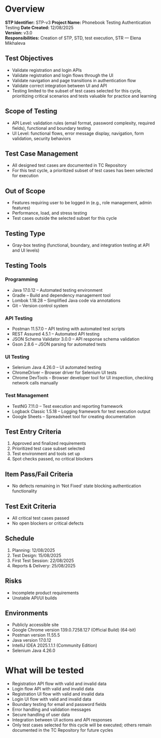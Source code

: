 
# Overview

**STP Identifier:** STP-v3 
**Project Name:** Phonebook Testing Authentication Testing
**Date Created:** 12/08/2025  
**Version:** v3.0  
**Responsibilities:** Creation of STP, STD, test execution, STR — Elena Mikhaleva

## Test Objectives
- Validate registration and login APIs
- Validate registration and login flows through the UI
- Validate navigation and page transitions in authentication flow
- Validate correct integration between UI and API
- Testing limited to the subset of test cases selected for this cycle, prioritizing critical scenarios and tests valuable for practice and learning

## Scope of Testing
- API Level: validation rules (email format, password complexity, required fields), functional and boundary testing 
- UI Level: functional flows, error message display, navigation, form validation, security behaviors

## Test Case Management

- All designed test cases are documented in TC Repository
- For this test cycle, a prioritized subset of test cases has been selected for execution

## Out of Scope
- Features requiring user to be logged in (e.g., role management, admin features)
- Performance, load, and stress testing
- Test cases outside the selected subset for this cycle

## Testing Type
- Gray-box testing (functional, boundary, and integration testing at API and UI levels)

## Testing Tools

### Programming

- Java 17.0.12 – Automated testing environment
- Gradle – Build and dependency management tool
- Lombok 1.18.28 – Simplified Java code via annotations
- Git – Version control system

### API Testing

- Postman 11.57.0 – API testing with automated test scripts
- REST Assured 4.5.1 – Automated API testing
- JSON Schema Validator 3.0.0 – API response schema validation
- Gson 2.8.6 – JSON parsing for automated tests

### UI Testing

- Selenium Java 4.26.0 – UI automated testing
- ChromeDriver – Browser driver for Selenium UI tests
- Chrome DevTools – Browser developer tool for UI inspection, checking network calls manually

### Test Management

- TestNG 7.11.0 – Test execution and reporting framework
- Logback Classic 1.5.18 – Logging framework for test execution output
- Google Sheets – Spreadsheet tool for creating documentation

## Test Entry Criteria
1. Approved and finalized requirements
2. Prioritized test case subset selected
3. Test environment and tools set up
4. Spot checks passed, no critical blockers

## Item Pass/Fail Criteria
- No defects remaining in ‘Not Fixed’ state blocking authentication functionality

## Test Exit Criteria
- All critical test cases passed
- No open blockers or critical defects

## Schedule
1. Planning: 12/08/2025
2. Test Design: 15/08/2025
3. First Test Session: 22/08/2025
4. Reports & Delivery: 25/08/2025

## Risks
- Incomplete product requirements
- Unstable API/UI builds

## Environments
- Publicly accessible site
- Google Chrome version 139.0.7258.127 (Official Build) (64-bit)
- Postman version 11.55.5
- Java version 17.0.12
- IntelliJ IDEA 2025.1.1.1 (Community Edition)
- Selenium Java 4.26.0

# What will be tested
- Registration API flow with valid and invalid data
- Login flow API with valid and invalid data
- Registration UI flow with valid and invalid data
- Login UI flow with valid and invalid data
- Boundary testing for email and password fields
- Error handling and validation messages 
- Secure handling of user data
- Integration between UI actions and API responses
- Only test cases selected for this cycle will be executed; others remain documented in the TC Repository for future cycles